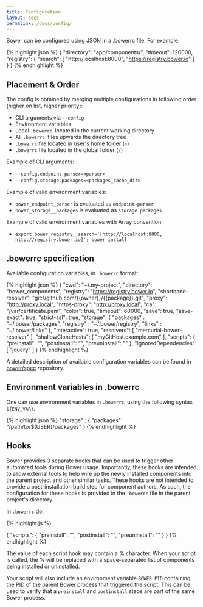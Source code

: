 ```yaml
---
title: Configuration
layout: docs
permalink: /docs/config/
---
```


<p class="lead">Bower can be configured using JSON in a .bowerrc file. For example:</p>

{% highlight json %}
{
  "directory": "app/components/",
  "timeout": 120000,
  "registry": {
    "search": [
      "http://localhost:8000",
      "https://registry.bower.io"
    ]
  }
}
{% endhighlight %}

## Placement & Order

The config is obtained by merging multiple configurations in following order (higher on list, higher priority):

* CLI arguments via `--config`
* Environment variables
* Local `.bowerrc `located in the current working directory
* All `.bowerrc `files upwards the directory tree
* `.bowerrc` file located in user's home folder (`~`)
* `.bowerrc` file located in the global folder (`/`)

Example of CLI arguments:

* `--config.endpoint-parser=<parser>`
* `--config.storage.packages=<packages_cache_dir>`

Example of valid environment variables:

* `bower_endpoint_parser` is evaluated as `endpoint-parser`
* `bower_storage__packages` is evaluated as `storage.packages`

Example of valid environment variables with Array convention:

* `export bower_registry__search='[http://localhost:8080, http://registry.bower.io]'; bower install`


## .bowerrc specification

Available configuration variables, in `.bowerrc` format:

{% highlight json %}
{
  "cwd": "~/.my-project",
  "directory": "bower_components",
  "registry": "https://registry.bower.io",
  "shorthand-resolver": "git://github.com/{{owner}}/{{package}}.git",
  "proxy": "http://proxy.local",
  "https-proxy": "http://proxy.local",
  "ca": "/var/certificate.pem",
  "color": true,
  "timeout": 60000,
  "save": true,
  "save-exact": true,
  "strict-ssl": true,
  "storage": {
    "packages" : "~/.bower/packages",
    "registry" : "~/.bower/registry",
    "links" : "~/.bower/links"
  },
  "interactive": true,
  "resolvers": [
    "mercurial-bower-resolver"
  ],
  "shallowCloneHosts": [
    "myGitHost.example.com"
  ],
  "scripts": {
    "preinstall": "",
    "postinstall": "",
    "preuninstall": ""
  },
  "ignoredDependencies": [
    "jquery"
  ]
}
{% endhighlight %}

A detailed description of available configuration variables can be found in [bower/spec](https://github.com/bower/spec/blob/master/config.md) repository.

## Environment variables in .bowerrc

One can use environment variables in `.bowerrc`, using the following syntax `${ENV_VAR}`.

{% highlight json %}
"storage" : {
  "packages": "/path/to/${USER}/packages"
}
{% endhighlight %}

## Hooks

Bower provides 3 separate hooks that can be used to trigger other automated tools during Bower usage.  Importantly, these hooks are intended to allow external tools to help wire up the newly installed components into the parent project and other similar tasks.  These hooks are not intended to provide a post-installation build step for component authors.  As such, the configuration for these hooks is provided in the `.bowerrc` file in the parent project's directory.

In `.bowerrc` do:

{% highlight js %}

{
  "scripts": {
    "preinstall": "<your command here>",
    "postinstall": "<your command here>",
    "preuninstall": "<your command here>"
  }
}
{% endhighlight %}

The value of each script hook may contain a % character.  When your script is called, the % will be replaced with a space-separated list of components being installed or uninstalled.

Your script will also include an environment variable `BOWER_PID` containing the PID of the parent Bower process that triggered the script.  This can be used to verify that a `preinstall` and `postinstall` steps are part of the same Bower process.
